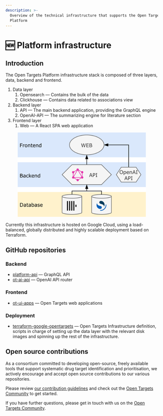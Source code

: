 ```yaml
---
description: >-
  Overview of the technical infrastructure that supports the Open Targets
  Platform
---
```


# 🆕 Platform infrastructure

## Introduction

The Open Targets Platform infrastructure stack is composed of three layers, data, backend and frontend.

1. Data layer
   1. Opensearch — Contains the bulk of the data
   2. Clickhouse — Contains data related to associations view
2. Backend layer
   1. API — The main backend application, providing the GraphQL engine
   2. OpenAI-API — The summarizing engine for literature section
3. Frontend layer
   1. Web — A React SPA web application

<figure><img src="../.gitbook/assets/infra.drawio.svg" alt="" width="563"><figcaption></figcaption></figure>

Currently this infrastructure is hosted on Google Cloud, using a load-balanced, globally distributed and highly scalable deployment based on Terraform.

## GitHub repositories

### Backend

* [platform-api](https://github.com/opentargets/platform-api) — GraphQL API
* [ot-ai-api](https://github.com/opentargets/ot-ai-api) — OpenAI API router

### Frontend

* [ot-ui-apps](https://github.com/opentargets/ot-ui-apps) — Open Targets web applications

### Deployment

* [terraform-google-opentargets](https://github.com/opentargets/terraform-google-opentargets-platform) — Open Targets Infrastructure definition, scripts in charge of setting up the data layer with the relevant disk images and spinning up the rest of the infrastructure.

## Open source contributions

As a consortium committed to developing open-source, freely available tools that support systematic drug target identification and prioritisation, we actively encourage and accept open source contributions to our various repositories.

Please review [our contribution guidelines](https://github.com/opentargets/platform/blob/master/Contribution%20Guidelines.md) and check out the [Open Targets Community](https://community.opentargets.org) to get started.

If you have further questions, please get in touch with us on the [Open Targets Community](https://community.opentargets.org/).
